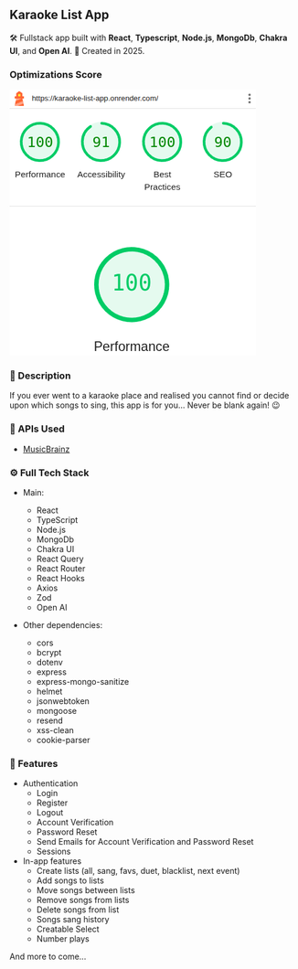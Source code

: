 ## Karaoke List App
🛠 Fullstack app built with **React**, **Typescript**, **Node.js**, **MongoDb**, **Chakra UI**, and **Open AI**. 📆 Created in 2025.

### Optimizations Score
![image](./Lighthouse-values.png)
### 💬 Description
 If you ever went to a karaoke place and realised you cannot find or decide upon which songs to sing, this app is for you... Never be blank again! 😉

### 📡 APIs Used
  - [MusicBrainz](https://musicbrainz.org/doc/MusicBrainz_API)

### ⚙️ Full Tech Stack
* Main:
  * React
  * TypeScript
  * Node.js
  * MongoDb
  * Chakra UI
  * React Query
  * React Router
  * React Hooks
  * Axios
  * Zod
  * Open AI

* Other dependencies:
  - cors
  - bcrypt
  - dotenv
  - express
  - express-mongo-sanitize
  - helmet
  - jsonwebtoken
  - mongoose
  - resend
  - xss-clean
  - cookie-parser

### 🎨 Features
  - Authentication
    - Login
    - Register
    - Logout
    - Account Verification
    - Password Reset
    - Send Emails for Account Verification and Password Reset
    - Sessions
  - In-app features
    - Create lists (all, sang, favs, duet, blacklist, next event)
    - Add songs to lists
    - Move songs between lists
    - Remove songs from lists
    - Delete songs from list
    - Songs sang history
    - Creatable Select
    - Number plays

And more to come...
